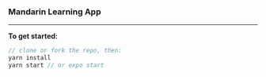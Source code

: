 ### Mandarin Learning App

---

**To get started:**

```js
// clone or fork the repo, then:
yarn install
yarn start // or expo start
```
